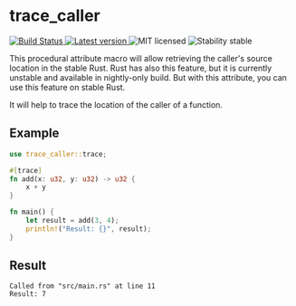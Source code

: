 # trace_caller
<p align="left">
  <a href="https://travis-ci.com/github/ayushmishra2005/trace_caller">
    <img alt="Build Status" src="https://travis-ci.com/ayushmishra2005/trace_caller.svg?branch=master">
  </a>
  <a href="https://crates.io/crates/trace_caller">
      <img alt="Latest version" src="https://img.shields.io/badge/crates.io-v0.1.1-orange.svg?longCache=true">
    </a>

  <img alt="MIT licensed" src="https://img.shields.io/badge/license-MIT-blue.svg">
  <img alt="Stability stable" src="https://img.shields.io/badge/stability-stable-green.svg">
</p>


This procedural attribute macro will allow retrieving the caller's source location in the stable Rust. Rust has also this feature, but it is currently unstable and available in nightly-only build. But with this attribute, you can use this feature on stable Rust.

It will help to trace the location of the caller of a function.

## Example

```rust
use trace_caller::trace;

#[trace]
fn add(x: u32, y: u32) -> u32 {
    x + y
}

fn main() {
    let result = add(3, 4);
    println!("Result: {}", result);
}
```

## Result
```text
Called from "src/main.rs" at line 11
Result: 7
```
